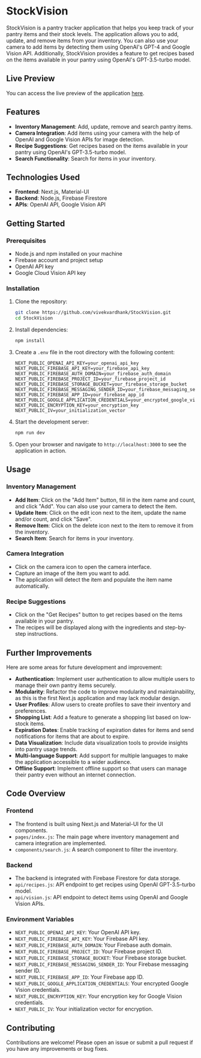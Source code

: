 # StockVision

StockVision is a pantry tracker application that helps you keep track of your pantry items and their stock levels. The application allows you to add, update, and remove items from your inventory. You can also use your camera to add items by detecting them using OpenAI's GPT-4 and Google Vision API. Additionally, StockVision provides a feature to get recipes based on the items available in your pantry using OpenAI's GPT-3.5-turbo model.

## Live Preview

You can access the live preview of the application [here](https://stock-vision.vercel.app/).

## Features

- **Inventory Management**: Add, update, remove and search pantry items.
- **Camera Integration**: Add items using your camera with the help of OpenAI and Google Vision APIs for image detection.
- **Recipe Suggestions**: Get recipes based on the items available in your pantry using OpenAI's GPT-3.5-turbo model.
-  **Search Functionality**: Search for items in your inventory.


## Technologies Used

- **Frontend**: Next.js, Material-UI
- **Backend**: Node.js, Firebase Firestore
- **APIs**: OpenAI API, Google Vision API

## Getting Started

### Prerequisites

- Node.js and npm installed on your machine
- Firebase account and project setup
- OpenAI API key
- Google Cloud Vision API key

### Installation

1. Clone the repository:

    ```bash
    git clone https://github.com/vivekvardhank/StockVision.git
    cd StockVision
    ```

2. Install dependencies:

    ```bash
    npm install
    ```

3. Create a `.env` file in the root directory with the following content:

    ```env
    NEXT_PUBLIC_OPENAI_API_KEY=your_openai_api_key
    NEXT_PUBLIC_FIREBASE_API_KEY=your_firebase_api_key
    NEXT_PUBLIC_FIREBASE_AUTH_DOMAIN=your_firebase_auth_domain
    NEXT_PUBLIC_FIREBASE_PROJECT_ID=your_firebase_project_id
    NEXT_PUBLIC_FIREBASE_STORAGE_BUCKET=your_firebase_storage_bucket
    NEXT_PUBLIC_FIREBASE_MESSAGING_SENDER_ID=your_firebase_messaging_sender_id
    NEXT_PUBLIC_FIREBASE_APP_ID=your_firebase_app_id
    NEXT_PUBLIC_GOOGLE_APPLICATION_CREDENTIALS=your_encrypted_google_vision_credentials
    NEXT_PUBLIC_ENCRYPTION_KEY=your_encryption_key
    NEXT_PUBLIC_IV=your_initialization_vector
    ```

4. Start the development server:

    ```bash
    npm run dev
    ```

5. Open your browser and navigate to `http://localhost:3000` to see the application in action.

## Usage

### Inventory Management

- **Add Item**: Click on the "Add Item" button, fill in the item name and count, and click "Add". You can also use your camera to detect the item.
- **Update Item**: Click on the edit icon next to the item, update the name and/or count, and click "Save".
- **Remove Item**: Click on the delete icon next to the item to remove it from the inventory.
- **Search Item**: Search for items in your inventory.


### Camera Integration

- Click on the camera icon to open the camera interface.
- Capture an image of the item you want to add.
- The application will detect the item and populate the item name automatically.

### Recipe Suggestions

- Click on the "Get Recipes" button to get recipes based on the items available in your pantry.
- The recipes will be displayed along with the ingredients and step-by-step instructions.

## Further Improvements

Here are some areas for future development and improvement:

- **Authentication**: Implement user authentication to allow multiple users to manage their own pantry items securely.
- **Modularity**: Refactor the code to improve modularity and maintainability, as this is the first Next.js application and may lack modular design.
- **User Profiles**: Allow users to create profiles to save their inventory and preferences.
- **Shopping List**: Add a feature to generate a shopping list based on low-stock items.
- **Expiration Dates**: Enable tracking of expiration dates for items and send notifications for items that are about to expire.
- **Data Visualization**: Include data visualization tools to provide insights into pantry usage trends.
- **Multi-language Support**: Add support for multiple languages to make the application accessible to a wider audience.
- **Offline Support**: Implement offline support so that users can manage their pantry even without an internet connection.


## Code Overview

### Frontend

- The frontend is built using Next.js and Material-UI for the UI components.
- `pages/index.js`: The main page where inventory management and camera integration are implemented.
- `components/search.js`: A search component to filter the inventory.

### Backend

- The backend is integrated with Firebase Firestore for data storage.
- `api/recipes.js`: API endpoint to get recipes using OpenAI GPT-3.5-turbo model.
- `api/vision.js`: API endpoint to detect items using OpenAI and Google Vision APIs.

### Environment Variables

- `NEXT_PUBLIC_OPENAI_API_KEY`: Your OpenAI API key.
- `NEXT_PUBLIC_FIREBASE_API_KEY`: Your Firebase API key.
- `NEXT_PUBLIC_FIREBASE_AUTH_DOMAIN`: Your Firebase auth domain.
- `NEXT_PUBLIC_FIREBASE_PROJECT_ID`: Your Firebase project ID.
- `NEXT_PUBLIC_FIREBASE_STORAGE_BUCKET`: Your Firebase storage bucket.
- `NEXT_PUBLIC_FIREBASE_MESSAGING_SENDER_ID`: Your Firebase messaging sender ID.
- `NEXT_PUBLIC_FIREBASE_APP_ID`: Your Firebase app ID.
- `NEXT_PUBLIC_GOOGLE_APPLICATION_CREDENTIALS`: Your encrypted Google Vision credentials.
- `NEXT_PUBLIC_ENCRYPTION_KEY`: Your encryption key for Google Vision credentials.
- `NEXT_PUBLIC_IV`: Your initialization vector for encryption.

## Contributing

Contributions are welcome! Please open an issue or submit a pull request if you have any improvements or bug fixes.
